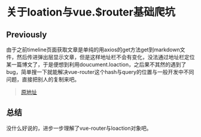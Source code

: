 # 关于loation与vue.$router基础爬坑

## Previously
由于之前timeline页面获取文章是单纯的用axios的get方法get到markdown文件，然后传进弹出层显示文章，但是这样地址栏不会有变化，没法通过地址栏定位某一篇博文了，于是便想到利用doucument.loaction，之后果不其然的遇到了bug，简单搜一下就能解决vue-router这个hash与query的位置与一般开发中不同问题，直接把别人的复制来吧。

> [原地址](https://www.cnblogs.com/libin-1/p/7067813.html)

## 总结
没什么好说的，进步一步理解了vue-router与loaction对象吧。
